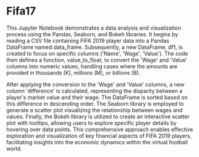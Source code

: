 # Fifa17
This Jupyter Notebook demonstrates a data analysis and visualization process using the Pandas, Seaborn, and Bokeh libraries. It begins by reading a CSV file containing FIFA 2019 player data into a Pandas DataFrame named data_frame. Subsequently, a new DataFrame, df1, is created to focus on specific columns ('Name', 'Wage', 'Value'). The code then defines a function, value_to_float, to convert the 'Wage' and 'Value' columns into numeric values, handling cases where the amounts are provided in thousands (K), millions (M), or billions (B).

After applying the conversion to the 'Wage' and 'Value' columns, a new column 'difference' is calculated, representing the disparity between a player's market value and their wage. The DataFrame is sorted based on this difference in descending order. The Seaborn library is employed to generate a scatter plot visualizing the relationship between wages and values. Finally, the Bokeh library is utilized to create an interactive scatter plot with tooltips, allowing users to explore specific player details by hovering over data points. This comprehensive approach enables effective exploration and visualization of key financial aspects of FIFA 2019 players, facilitating insights into the economic dynamics within the virtual football world.

